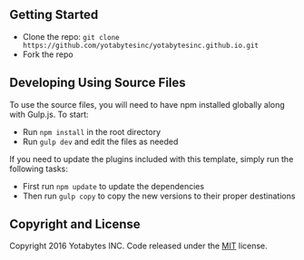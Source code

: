 ## Getting Started

* Clone the repo: `git clone https://github.com/yotabytesinc/yotabytesinc.github.io.git`
* Fork the repo

## Developing Using Source Files

To use the source files, you will need to have npm installed globally along with Gulp.js. To start:
* Run `npm install` in the root directory
* Run `gulp dev` and edit the files as needed

If you need to update the plugins included with this template, simply run the following tasks:
* First run `npm update` to update the dependencies
* Then run `gulp copy` to copy the new versions to their proper destinations

## Copyright and License

Copyright 2016 Yotabytes INC. Code released under the [MIT](https://github.com/yotabytesinc/yotabytesinc.github.io/blob/master/LICENSE) license.
